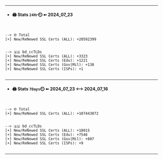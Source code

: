 

---
- #### 🖨️ **Stats** `24Hr`⏲️ ➼ 2024_07_23
```console


--> 🌐 Total
[+] New/ReNewed SSL Certs (ALL): +20592399


--> 🇧🇩 bd_ccTLDs
[+] New/ReNewed SSL Certs (ALL): +3323
[+] New/ReNewed SSL Certs (Edu): +1221
[+] New/ReNewed SSL Certs (Gov|Mil): +138
[+] New/ReNewed SSL Certs (ISPs): +1


```

---
- #### 🖨️ **Stats** `7Days`⏲️ ➼ 2024_07_23 <--> 2024_07_16
```console


--> 🌐 Total
[+] New/ReNewed SSL Certs (ALL): +107443072


--> 🇧🇩 bd_ccTLDs
[+] New/ReNewed SSL Certs (ALL): +18015
[+] New/ReNewed SSL Certs (Edu): +7546
[+] New/ReNewed SSL Certs (Gov|Mil): +807
[+] New/ReNewed SSL Certs (ISPs): +9


```

---

